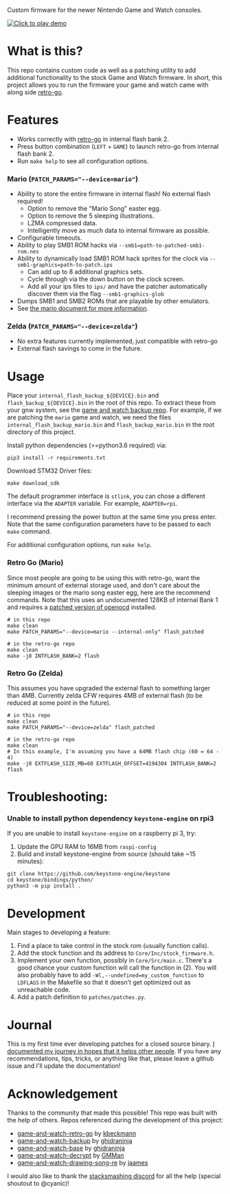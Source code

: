 Custom firmware for the newer Nintendo Game and Watch consoles.

[![Click to play demo](https://i.imgur.com/IxgAVsj.jpeg)](https://gfycat.com/untriedmajesticafricancivet)


# What is this?
This repo contains custom code as well as a patching utility to add additional functionality to the stock Game and Watch firmware. In short, this project allows you to run the firmware your game and watch came with along side [retro-go](https://github.com/kbeckmann/game-and-watch-retro-go).


# Features
* Works correctly with [retro-go](https://github.com/kbeckmann/game-and-watch-retro-go) in internal flash bank 2.
* Press button combination (`LEFT` + `GAME`) to launch retro-go from internal flash bank 2.
* Run `make help` to see all configuration options.

### Mario (`PATCH_PARAMS="--device=mario"`)
* Ability to store the entire firmware in internal flash! No external flash required!
    * Option to remove the "Mario Song" easter egg.
    * Option to remove the 5 sleeping illustrations.
    * LZMA compressed data.
    * Intelligently move as much data to internal firmware as possible.
* Configurable timeouts.
* Ability to play SMB1 ROM hacks via `--smb1=path-to-patched-smb1-rom.nes`
* Ability to dynamically load SMB1 ROM hack sprites for the clock via `--smb1-graphics=path-to-patch.ips`
    * Can add up to 8 additional graphics sets.
    * Cycle through via the down button on the clock screen.
    * Add all your ips files to `ips/` and have the patcher automatically discover them via the flag `--smb1-graphics-glob`
* Dumps SMB1 and SMB2 ROMs that are playable by other emulators.
* See [the mario document for more information](docs/mario.md).

### Zelda (`PATCH_PARAMS="--device=zelda"`)
* No extra features currently implemented, just compatible with retro-go
* External flash savings to come in the future.

# Usage
Place your `internal_flash_backup_${DEVICE}.bin` and `flash_backup_${DEVICE}.bin` in the root of this
repo. To extract these from your gnw system, see the [game and watch backup repo](https://github.com/ghidraninja/game-and-watch-backup).
For example, if we are patching the `mario` game and watch, we need the files
`internal_flash_backup_mario.bin` and `flash_backup_mario.bin` in the root
directory of this project.

Install python dependencies (>=python3.6 required) via:

```
pip3 install -r requirements.txt
```

Download STM32 Driver files:

```
make download_sdk
```

The default programmer interface is `stlink`, you can chose a different interface via the `ADAPTER` variable. For example, `ADAPTER=rpi`.

I recommend pressing the power button at the same time you press enter. Note that the same configuration parameters have to be passed to each `make` command.

For additional configuration options, run `make help`.


### Retro Go (Mario)
Since most people are going to be using this with retro-go, want the minimum amount of external storage used, and don't care about the sleeping images or the mario song easter egg, here are the recommend commands. Note that this uses an undocumented 128KB of internal Bank 1 and requires a [patched version of openocd](https://github.com/kbeckmann/ubuntu-openocd-git-builder) installed.

```
# in this repo
make clean
make PATCH_PARAMS="--device=mario --internal-only" flash_patched

# in the retro-go repo
make clean
make -j8 INTFLASH_BANK=2 flash
```

### Retro Go (Zelda)

This assumes you have upgraded the external flash to something larger than 4MB. Currently zelda CFW requires 4MB of external flash (to be reduced at some point in the future).

```
# in this repo
make clean
make PATCH_PARAMS="--device=zelda" flash_patched

# in the retro-go repo
make clean
# In this example, I'm assuming you have a 64MB flash chip (60 = 64 - 4)
make -j8 EXTFLASH_SIZE_MB=60 EXTFLASH_OFFSET=4194304 INTFLASH_BANK=2 flash
```



# Troubleshooting:

### Unable to install python dependency `keystone-engine` on rpi3
If you are unable to install `keystone-engine` on a raspberry pi 3, try:
1. Update the GPU RAM to 16MB from `raspi-config`
2. Build and install keystone-engine from source (should take ~15 minutes):
```
git clone https://github.com/keystone-engine/keystone
cd keystone/bindings/python/
python3 -m pip install .
```

# Development
Main stages to developing a feature:
1. Find a place to take control in the stock rom (usually function calls).
2. Add the stock function and its address to `Core/Inc/stock_firmware.h`.
3. Implement your own function, possibly in `Core/Src/main.c`. There's a good chance your custom function will call the function in (2). You will also probably have to add `-Wl,--undefined=my_custom_function` to `LDFLAGS` in the Makefile so that it doesn't get optimized out as unreachable code.
4. Add a patch definition to `patches/patches.py`.

# Journal
This is my first time ever developing patches for a closed source binary. [I documented my journey in hopes that it helps other people](docs/journal.md). If you have any recommendations, tips, tricks, or anything like that, please leave a github issue and I'll update the documentation!

# Acknowledgement

Thanks to the community that made this possible! This repo was built with the help of others. Repos referenced during the development of this project:

* [game-and-watch-retro-go](https://github.com/kbeckmann/game-and-watch-retro-go) by [kbeckmann](https://github.com/kbeckmann)
* [game-and-watch-backup](https://github.com/ghidraninja/game-and-watch-backup) by [ghidraninja](https://github.com/ghidraninja)
* [game-and-watch-base](https://github.com/ghidraninja/game-and-watch-base) by [ghidraninja](https://github.com/ghidraninja)
* [game-and-watch-decrypt](https://github.com/GMMan/game-and-watch-decrypt) by [GMMan](https://github.com/GMMan)
* [game-and-watch-drawing-song-re](https://github.com/jaames/game-and-watch-drawing-song-re/) by [jaames](https://github.com/jaames)

I would also like to thank the [stacksmashing discord](https://discord.gg/zBN3ex8v4p) for all the help (special shoutout to @cyanic)!
